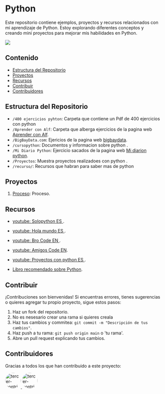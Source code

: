 # Python

Este repositorio contiene ejemplos, proyectos y recursos relacionados con mi aprendizaje de Python. Estoy explorando diferentes conceptos y creando mini proyectos para mejorar mis habilidades en Python.

<img src='https://cdn.discordapp.com/attachments/1195634367251361823/1196279018366959626/1_ueWmI48uuShON-hX7LwI0w.png?ex=65b70ca7&is=65a497a7&hm=3bd18b10221a75e30f88d8dc4de01a29fb8eaffddcb8b8ca73f08661d308f36d&'>





## Contenido

- [Estructura del Repositorio](#estructura-del-repositorio)
- [Proyectos](#proyectos)
- [Recursos](#recursos)
- [Contribuir](#contribuir)
- [Contribuidores](#Contribuidores)

## Estructura del Repositorio

- `/400 ejercicios pyhton`: Carpeta que contiene un Pdf de 400 ejercicios con python 
- `/Aprender con Alf`: Carpeta que alberga ejercicios de la pagina web [Aprender con Alf](https://aprendeconalf.es/docencia/python/ejercicios/).
- `/BigBayData.com`: Ejericios de la pagina web [bigbaydata](https://www.bigbaydata.com/ejercicios-de-programacion-en-python/).
- `/cursopython`: Documentos y informacion sobre python .
- `/Mi Diario Python`: Ejercicio sacados de la pagina web [Mi diarion python](https://pythondiario.com/ejercicios-de-programacion-python).
- `/Proyectos`: Muestra proyectos realizadoes con python .
- `/recurso/`: Recursos que habran para saber mas de python

## Proyectos

1. [Proceso](/proyectos/proyecto1): Proceso.


## Recursos

- [youtube: Solopython ES ](https://youtu.be/ppz1e_ceeIw?si=N74JUju1kBU6KLoI).
- [youtube: Hola mundo ES ](https://youtu.be/tQZy0U8s9LY?si=wv2BZHL8pvaNbc7j).
- [youtube: Bro Code EN ](https://youtu.be/XKHEtdqhLK8?si=z3WVQSQeHcJzSTNQ).
- [youtube: Amigos Code EN](https://youtu.be/LzYNWme1W6Q?si=_j-Ee__OZlvDkLwO).
- [youtube: Proyectos con python ES ](https://youtu.be/tWnyBD2src0?si=epPHtL414T8gQC-C).


- [Libro recomendado sobre Python](/recurso/𝑎𝑝𝑟𝑒𝑛𝑑𝑒_𝑎_𝑝𝑟𝑜𝑔𝑟𝑎𝑚𝑎𝑟_𝑒𝑛_𝑝𝑦𝑡ℎ𝑜𝑛.pdf).

## Contribuir

¡Contribuciones son bienvenidas! Si encuentras errores, tienes sugerencias o quieres agregar tu propio proyecto, sigue estos pasos:

1. Haz un fork del repositorio.
2. No es nesesario crear una rama si quieres creala
3. Haz tus cambios y commitea: `git commit -m "Descripción de tus cambios"`.
4. Haz push a tu rama: `git push origin main`  o 'tu rama'.
5. Abre un pull request explicando tus cambios.





## Contribuidores

Gracias a todos los que han contribuido a este proyecto:


<a href="https://github.com/Sherklan12e">
  <img src="https://github.com/Sherklan12e.png" alt="tercer-contribuidor" width="50" style="border-radius: 50%;">
</a>
<a href="https://github.com/Tonio172112">
  <img src="https://github.com/Tonio172112.png" alt="tercer-contribuidor" width="50" style="border-radius: 50%;">
</a>
